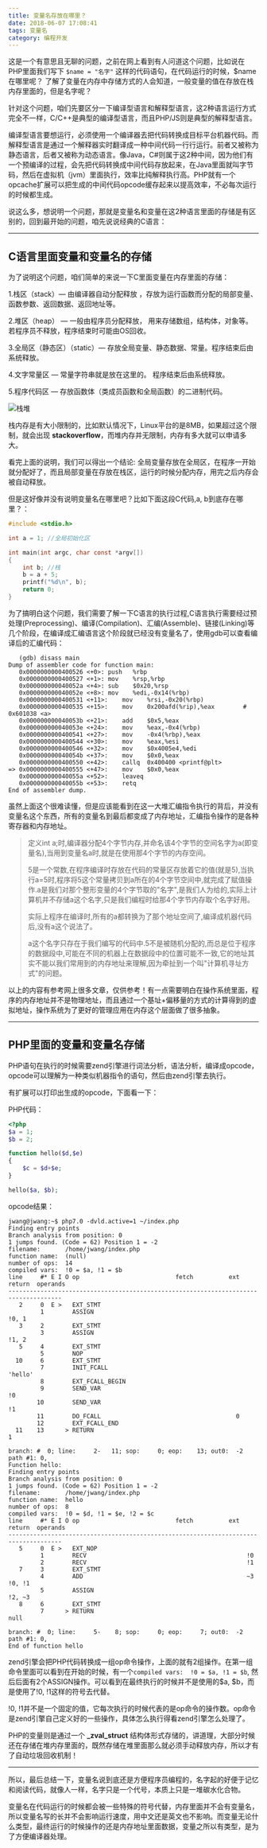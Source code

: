 ```yaml
---
title: 变量名存放在哪里？
date: 2018-06-07 17:08:41
tags: 变量名
category: 编程开发
---
```


这是一个有意思且无聊的问题，之前在网上看到有人问道这个问题，比如说在PHP里面我们写下 ```$name = "名字"``` 这样的代码语句，在代码运行的时候，$name 在哪里呢？ 了解了变量在内存中存储方式的人会知道，一般变量的值在存放在栈内存里面的，但是名字呢？

针对这个问题，咱们先要区分一下编译型语言和解释型语言，这2种语言运行方式完全不一样，C/C++是典型的编译型语言，而且PHP/JS则是典型的解释型语言。

<!--more-->

编译型语言要想运行，必须使用一个编译器去把代码转换成目标平台机器代码。而解释型语言是通过一个解释器实时翻译成一种中间代码一行行运行。前者又被称为静态语言，后者又被称为动态语言。像Java，C#则属于这2种中间，因为他们有一个预编译的过程，会先把代码转换成中间代码存放起来，在Java里面就叫字节码，然后在虚拟机（jvm）里面执行，效率比纯解释执行高。PHP就有一个opcache扩展可以把生成的中间代码opcode缓存起来以提高效率，不必每次运行的时候都生成。

说这么多，想说明一个问题，那就是变量名和变量在这2种语言里面的存储是有区别的，回到最开始的问题，咱先说说经典的C语言：

---

## C语言里面变量和变量名的存储

为了说明这个问题，咱们简单的来说一下C里面变量在内存里面的存储：

1.栈区（stack）— 由编译器自动分配释放 ，存放为运行函数而分配的局部变量、函数参数、返回数据、返回地址等。

2.堆区（heap） — 一般由程序员分配释放， 用来存储数组，结构体，对象等。若程序员不释放，程序结束时可能由OS回收。

3.全局区（静态区）（static）— 存放全局变量、静态数据、常量。程序结束后由系统释放。

4.文字常量区 — 常量字符串就是放在这里的。 程序结束后由系统释放。

5.程序代码区 — 存放函数体（类成员函数和全局函数）的二进制代码。

![栈堆](https://ww1.sinaimg.cn/mw690/5f6e3e27ly1fxehedktbwj20u70fn75i.jpg)

栈内存是有大小限制的，比如默认情况下，Linux平台的是8MB，如果超过这个限制，就会出现 **stackoverflow**，而堆内存并无限制，内存有多大就可以申请多大。

看完上面的说明，我们可以得出一个结论: 全局变量存放在全局区，在程序一开始就分配好了，而且局部变量在存放在栈区，运行的时候分配内存，用完之后内存会被自动释放。

但是这好像并没有说明变量名在哪里吧？比如下面这段C代码,a, b到底存在哪里？：

```C
#include <stdio.h>

int a = 1; //全局初始化区

int main(int argc, char const *argv[])
{
    int b; //栈
    b = a + 5;
    printf("%d\n", b);
    return 0;
}
```

为了搞明白这个问题，我们需要了解一下C语言的执行过程,C语言执行需要经过预处理(Preprocessing)、编译(Compilation)、汇编(Assemble)、链接(Linking)等几个阶段，在编译成汇编语言这个阶段就已经没有变量名了，使用gdb可以查看编译后的汇编代码：

```AS
   (gdb) disass main
Dump of assembler code for function main:
   0x0000000000400526 <+0>:	push   %rbp
   0x0000000000400527 <+1>:	mov    %rsp,%rbp
   0x000000000040052a <+4>:	sub    $0x20,%rsp
   0x000000000040052e <+8>:	mov    %edi,-0x14(%rbp)
   0x0000000000400531 <+11>:	mov    %rsi,-0x20(%rbp)
   0x0000000000400535 <+15>:	mov    0x200afd(%rip),%eax        # 0x601038 <a>
   0x000000000040053b <+21>:	add    $0x5,%eax
   0x000000000040053e <+24>:	mov    %eax,-0x4(%rbp)
   0x0000000000400541 <+27>:	mov    -0x4(%rbp),%eax
   0x0000000000400544 <+30>:	mov    %eax,%esi
   0x0000000000400546 <+32>:	mov    $0x4005e4,%edi
   0x000000000040054b <+37>:	mov    $0x0,%eax
   0x0000000000400550 <+42>:	callq  0x400400 <printf@plt>
=> 0x0000000000400555 <+47>:	mov    $0x0,%eax
   0x000000000040055a <+52>:	leaveq 
   0x000000000040055b <+53>:	retq   
End of assembler dump.
```

虽然上面这个很难读懂，但是应该能看到在这一大堆汇编指令执行的背后，并没有变量名这个东西，所有的变量名到最后都变成了内存地址，汇编指令操作的是各种寄存器和内存地址。

>定义int a;时,编译器分配4个字节内存,并命名该4个字节的空间名字为a(即变量名),当用到变量名a时,就是在使用那4个字节的内存空间。 
>
>5是一个常数,在程序编译时存放在代码的常量区存放着它的值(就是5),当执行a=5时,程序将5这个常量拷贝到a所在的4个字节空间中,就完成了赋值操作.a是我们对那个整形变量的4个字节取的"名字",是我们人为给的,实际上计算机并不存储a这个名字,只是我们编程时给那4个字节内存取个名字好用。
>
>实际上程序在编译时,所有的a都转换为了那个地址空间了,编译成机器代码后,没有a这个说法了。
>
>a这个名字只存在于我们编写的代码中.5不是被随机分配的,而总是位于程序的数据段中,可能在不同的机器上在数据段中的位置可能不一致,它的地址其实不能以我们常用到的内存地址来理解,因为牵扯到一个叫"计算机寻址方式"的问题。

以上的内容有参考网上很多文章，仅供参考！有一点需要明白在操作系统里面，程序的内存地址并不是物理地址，而且通过一个基址+偏移量的方式的计算得到的虚拟地址，操作系统为了更好的管理应用在内存这个层面做了很多抽象。

---

## PHP里面的变量和变量名存储

PHP语句在执行的时候需要zend引擎进行词法分析，语法分析，编译成opcode，opcode可以理解为一种类似机器指令的语句，然后由zend引擎去执行。

有扩展可以打印出生成的opcode，下面看一下：

PHP代码：
```php
<?php
$a = 1;
$b = 2;

function hello($d,$e)
{
    $c = $d+$e;
}

hello($a, $b);
```

opcode结果：
```shell
jwang@jwang:~$ php7.0 -dvld.active=1 ~/index.php 
Finding entry points
Branch analysis from position: 0
1 jumps found. (Code = 62) Position 1 = -2
filename:       /home/jwang/index.php
function name:  (null)
number of ops:  14
compiled vars:  !0 = $a, !1 = $b
line     #* E I O op                           fetch          ext  return  operands
-------------------------------------------------------------------------------------
   2     0  E >   EXT_STMT                                                 
         1        ASSIGN                                                   !0, 1
   3     2        EXT_STMT                                                 
         3        ASSIGN                                                   !1, 2
   5     4        EXT_STMT                                                 
         5        NOP                                                      
  10     6        EXT_STMT                                                 
         7        INIT_FCALL                                               'hello'
         8        EXT_FCALL_BEGIN                                          
         9        SEND_VAR                                                 !0
        10        SEND_VAR                                                 !1
        11        DO_FCALL                                      0          
        12        EXT_FCALL_END                                            
  11    13      > RETURN                                                   1

branch: #  0; line:     2-   11; sop:     0; eop:    13; out0:  -2
path #1: 0, 
Function hello:
Finding entry points
Branch analysis from position: 0
1 jumps found. (Code = 62) Position 1 = -2
filename:       /home/jwang/index.php
function name:  hello
number of ops:  8
compiled vars:  !0 = $d, !1 = $e, !2 = $c
line     #* E I O op                           fetch          ext  return  operands
-------------------------------------------------------------------------------------
   5     0  E >   EXT_NOP                                                  
         1        RECV                                             !0      
         2        RECV                                             !1      
   7     3        EXT_STMT                                                 
         4        ADD                                              ~3      !0, !1
         5        ASSIGN                                                   !2, ~3
   8     6        EXT_STMT                                                 
         7      > RETURN                                                   null

branch: #  0; line:     5-    8; sop:     0; eop:     7; out0:  -2
path #1: 0, 
End of function hello
```
zend引擎会把PHP代码转换成一组op命令操作，上面的就有2组操作。在第一组命令里面可以看到在开始的时候，有一个```compiled vars:  !0 = $a, !1 = $b```, 然后后面有2个ASSIGN操作。可以看到在最终执行的时候并不是使用的$a, $b，而是使用了!0, !1这样的符号去代替。

!0, !1并不是一个固定的值，它每次执行的时候代表的是op命令的操作数。op命令是zend引擎自己定义好的一些操作，具体怎么执行得看zend引擎怎么处理了。

PHP的变量则是通过一个 **_zval_struct** 结构体形式存储的，讲道理，大部分时候还在存储在堆内存里面的，既然存储在堆里面那么就必须手动释放内存，所以才有了自动垃圾回收机制！

---

所以，最后总结一下，变量名说到底还是方便程序员编程的，名字起的好便于记忆和阅读代码，就像人一样，名字只是一个代号，本质上只是一堆碳水化合物。

变量名在代码运行的时候都会被一些特殊的符号代替，内存里面并不会有变量名，所以变量名写的长并不会影响运行速度，用中文还是英文也不影响。而变量无论什么类型，最终运行的时候操作的还是内存地址里面数据，变量之所以有类型，是为了方便编译器处理。





